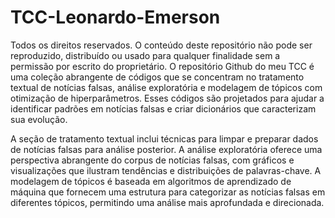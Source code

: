 # TCC-Leonardo-Emerson
Todos os direitos reservados. O conteúdo deste repositório não pode ser reproduzido, distribuído ou usado para qualquer finalidade sem a permissão por escrito do proprietário.
O repositório Github do meu TCC é uma coleção abrangente de códigos que se concentram no tratamento textual de notícias falsas, análise exploratória e modelagem de tópicos com otimização de hiperparâmetros. Esses códigos são projetados para ajudar a identificar padrões em notícias falsas e criar dicionários que caracterizam sua evolução.

A seção de tratamento textual inclui técnicas para limpar e preparar dados de notícias falsas para análise posterior. A análise exploratória oferece uma perspectiva abrangente do corpus de notícias falsas, com gráficos e visualizações que ilustram tendências e distribuições de palavras-chave. A modelagem de tópicos é baseada em algoritmos de aprendizado de máquina que fornecem uma estrutura para categorizar as notícias falsas em diferentes tópicos, permitindo uma análise mais aprofundada e direcionada.
